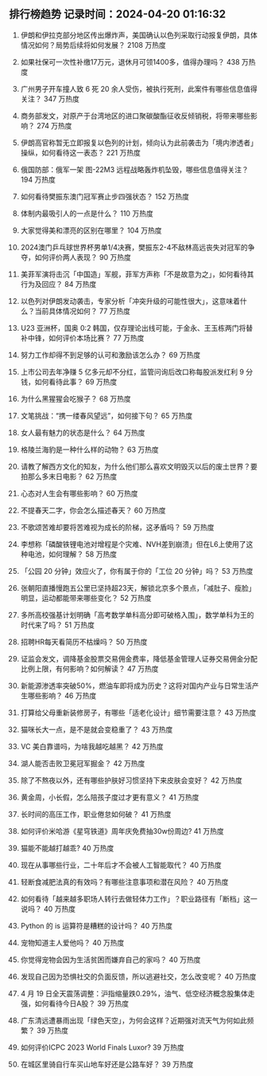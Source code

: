 
## 排行榜趋势 记录时间：2024-04-20 01:16:32
  
  1. 伊朗和伊拉克部分地区传出爆炸声，美国确认以色列采取行动报复伊朗，具体情况如何？局势后续将如何发展？ 2108 万热度
    
  2. 如果社保可一次性补缴17万元，退休月可领1400多，值得办理吗？ 438 万热度
    
  3. 广州男子开车撞人致 6 死 20 余人受伤，被执行死刑，此案件有哪些信息值得关注？ 347 万热度
    
  4. 商务部发文，对原产于台湾地区的进口聚碳酸酯征收反倾销税，将带来哪些影响？ 274 万热度
    
  5. 伊朗高官称暂无立即报复以色列的计划，倾向认为此前袭击为「境内渗透者」操纵，如何看待这一表态？ 221 万热度
    
  6. 俄国防部：俄军一架 图-22M3 远程战略轰炸机坠毁，哪些信息值得关注？ 194 万热度
    
  7. 如何看待樊振东澳门冠军赛止步四强状态？ 152 万热度
    
  8. 体制内最吸引人的一点是什么？ 110 万热度
    
  9. 大家觉得美和漂亮的区别在哪里？ 104 万热度
    
  10. 2024澳门乒乓球世界杯男单1/4决赛，樊振东2-4不敌林高远丧失对冠军的争夺，如何评价两人表现？ 90 万热度
    
  11. 美菲军演将击沉「中国造」军舰，菲军方声称「不是故意为之」，如何看待其行为及回应？ 84 万热度
    
  12. 以色列对伊朗发动袭击，专家分析「冲突升级的可能性很大」，这意味着什么？当前具体情况如何？ 77 万热度
    
  13. U23 亚洲杯，国奥 0:2 韩国，仅存理论出线可能，于金永、王玉栋两门将替补中锋，如何评价本场比赛？ 77 万热度
    
  14. 努力工作却得不到足够的认可和激励该怎么办？ 69 万热度
    
  15. 上市公司去年净赚 5 亿多元却不分红，监管问询后改口称每股派发红利 9 分钱，如何看待此事？ 69 万热度
    
  16. 为什么黑猩猩会吃猴子？ 68 万热度
    
  17. 文笔挑战：“携一缕春风望远”，如何接下句？ 65 万热度
    
  18. 女人最有魅力的状态是什么？ 64 万热度
    
  19. 格陵兰海豹是一种什么样的动物？ 63 万热度
    
  20. 请教了解西方文化的知友，为什么他们那么喜欢文明毁灭以后的废土世界？要拍那么多末日电影？ 62 万热度
    
  21. 心态对人生会有哪些影响？ 60 万热度
    
  22. 不提春天二字，你会怎么描述春天？ 60 万热度
    
  23. 不歌颂苦难却要将苦难视为成长的阶梯，这矛盾吗？ 59 万热度
    
  24. 李想称「磷酸铁锂电池对增程是个灾难、NVH差到崩溃」但在L6上使用了这种电池，如何理解？ 58 万热度
    
  25. 「公园 20 分钟」效应火了，你有属于你的「工位 20 分钟」吗？ 53 万热度
    
  26. 张朝阳直播慢跑五公里已坚持超23天，解锁北京多个景点，「减肚子、瘦脸」明显，运动都能带来哪些变化？ 52 万热度
    
  27. 多所高校强基计划明确「高考数学单科高分即可破格入围」，数学单科为王的时代来了吗？ 51 万热度
    
  28. 招聘HR每天看简历不枯燥吗？ 50 万热度
    
  29. 证监会发文，调降基金股票交易佣金费率，降低基金管理人证券交易佣金分配比例上限，有何影响？如何解读？ 47 万热度
    
  30. 新能源渗透率突破50%，燃油车即将成为历史？这将对国内产业与日常生活产生哪些影响？ 46 万热度
    
  31. 打算给父母重新装修房子，有哪些「适老化设计」细节需要注意？ 43 万热度
    
  32. 猫咪长大一点，是不是就会变稳重了？ 43 万热度
    
  33. VC 美白靠谱吗，为啥我越吃越黑？ 42 万热度
    
  34. 湖人能否击败卫冕冠军掘金？ 42 万热度
    
  35. 除了不熬夜以外，还有哪些护肤好习惯坚持下来皮肤会变好？ 42 万热度
    
  36. 黄金周，小长假，怎么陪孩子度过才更有意义？ 41 万热度
    
  37. 长时间的高压工作，职业倦怠如何破？ 41 万热度
    
  38. 如何评价米哈游《星穹铁道》周年庆免费抽30w份周边? 41 万热度
    
  39. 猫能不能越打越乖? 40 万热度
    
  40. 现在从事哪些行业，二十年后才不会被人工智能取代？ 40 万热度
    
  41. 轻断食减肥法真的有效吗？有哪些注意事项和潜在风险？ 40 万热度
    
  42. 如何看待「越来越多职场人转行去做轻体力工作」？职业路径有「断档」这一说吗？ 40 万热度
    
  43. Python 的 is 运算符是糟糕的设计吗？ 40 万热度
    
  44. 宠物知道主人爱他吗？ 40 万热度
    
  45. 你觉得宠物会因为生活贫困而嫌弃自己的家吗？ 40 万热度
    
  46. 发现自己因为恐惧社交的负面反馈，所以逃避社交，怎么改变呢？ 40 万热度
    
  47. 4 月 19 日全天震荡调整：沪指缩量跌0.29%，油气、低空经济概念股集体走强，如何看待今日A股？ 39 万热度
    
  48. 广东清远遭暴雨出现「绿色天空」，为何会这样？近期强对流天气为何如此频繁？ 39 万热度
    
  49. 如何评价ICPC 2023 World Finals Luxor? 39 万热度
    
  50. 在城区里骑自行车买山地车好还是公路车好？ 39 万热度
    